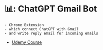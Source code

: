 # 📊: ChatGPT Gmail Bot

```
- Chrome Extension
- which connect ChatGPT with Gmail
- and write reply email for incoming emails
```

- [Udemy Course](https://www.udemy.com/course/chatgpt-bot/)
